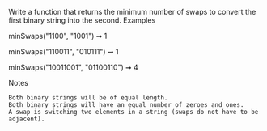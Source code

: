 Write a function that returns the minimum number of swaps to convert the first binary string into the second.
Examples

minSwaps("1100", "1001") ➞ 1

minSwaps("110011", "010111") ➞ 1

minSwaps("10011001", "01100110") ➞ 4

Notes

    Both binary strings will be of equal length.
    Both binary strings will have an equal number of zeroes and ones.
    A swap is switching two elements in a string (swaps do not have to be adjacent).